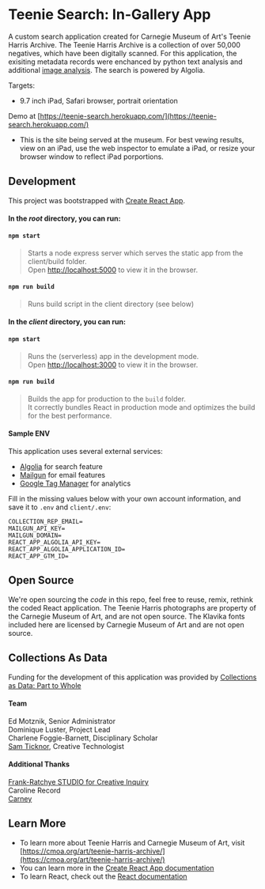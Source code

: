 # Teenie Search: In-Gallery App

A custom search application created for Carnegie Museum of Art's Teenie Harris Archive. The Teenie Harris Archive is a collection of over 50,000 negatives, which have been digitally scanned. For this application, the exisiting metadata records were enchanced by python text analysis and additional [image analysis](https://github.com/CreativeInquiry/TeenieHarrisProject). The search is powered by Algolia.

Targets:   
- 9.7 inch iPad, Safari browser, portrait orientation

Demo at [https://teenie-search.herokuapp.com/](https://teenie-search.herokuapp.com/)
- This is the site being served at the museum. For best vewing results, view on an iPad, use the web inspector to emulate a iPad, or resize your browser window to reflect iPad porportions. 

## Development
This project was bootstrapped with [Create React App](https://github.com/facebook/create-react-app).

#### In the *root* directory, you can run:

#### `npm start`
> Starts a node express server which serves the static app from the client/build folder.<br />
> Open [http://localhost:5000](http://localhost:5000) to view it in the browser.

#### `npm run build`
> Runs build script in the client directory (see below) 

#### In the *client* directory, you can run:

#### `npm start`
> Runs the (serverless) app in the development mode.<br />
> Open [http://localhost:3000](http://localhost:3000) to view it in the browser.

#### `npm run build`
> Builds the app for production to the `build` folder.<br />
> It correctly bundles React in production mode and optimizes the build for the best performance.

#### Sample ENV
This application uses several external services:
* [Algolia](https://www.algolia.com/) for search feature
* [Mailgun](https://www.mailgun.com/) for email features
* [Google Tag Manager](https://marketingplatform.google.com/about/tag-manager/) for analytics

Fill in the missing values below with your own account information, and save it to `.env` and `client/.env`:
```
COLLECTION_REP_EMAIL=
MAILGUN_API_KEY=
MAILGUN_DOMAIN=
REACT_APP_ALGOLIA_API_KEY=
REACT_APP_ALGOLIA_APPLICATION_ID=
REACT_APP_GTM_ID=
```

## Open Source

We're open sourcing the *code* in this repo, feel free to reuse, remix, rethink the coded React application. The Teenie Harris photographs are property of the Carnegie Museum of Art, and are not open source. The Klavika fonts included here are licensed by Carnegie Museum of Art and are not open source.

## Collections As Data

Funding for the development of this application was provided by [Collections as Data: Part to Whole](https://collectionsasdata.github.io/part2whole/)

#### Team
Ed Motznik, Senior Administrator <br/>
Dominique Luster, Project Lead <br/>
Charlene Foggie-Barnett, Disciplinary Scholar <br/>
[Sam Ticknor](https://samt.work), Creative Technologist <br/>

#### Additional Thanks 
[Frank-Ratchye STUDIO for Creative Inquiry](https://github.com/CreativeInquiry) <br/>
Caroline Record <br/>
[Carney](https://carney.co/) <br />


## Learn More
* To learn more about Teenie Harris and Carnegie Museum of Art, visit [https://cmoa.org/art/teenie-harris-archive/](https://cmoa.org/art/teenie-harris-archive/)
* You can learn more in the [Create React App documentation](https://facebook.github.io/create-react-app/docs/getting-started)
* To learn React, check out the [React documentation](https://reactjs.org/)

